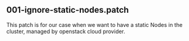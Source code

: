 ## 001-ignore-static-nodes.patch

This patch is for our case when we want to have a static Nodes in the cluster, managed by openstack cloud provider.
